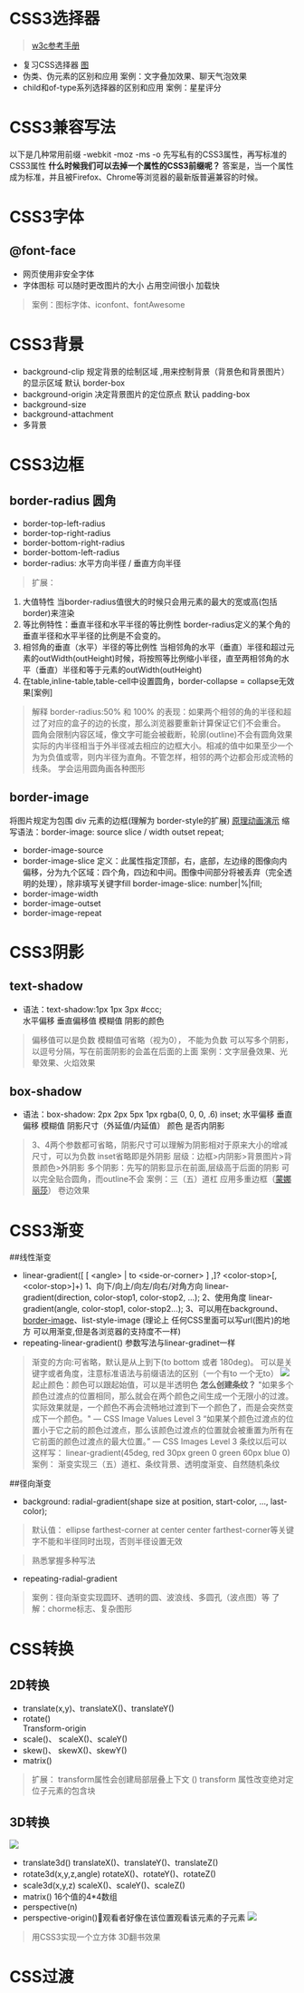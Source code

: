 # CSS3选择器
>[w3c参考手册](http://www.w3school.com.cn/cssref/css_selectors.asp)

- 复习CSS选择器 [图](https://www.processon.com/mindmap/59cccdace4b06e9fd2f79a8b)
- 伪类、伪元素的区别和应用
案例：文字叠加效果、聊天气泡效果
- child和of-type系列选择器的区别和应用
案例：星星评分

# CSS3兼容写法

以下是几种常用前缀
-webkit
-moz
-ms
-o
先写私有的CSS3属性，再写标准的CSS3属性
**什么时候我们可以去掉一个属性的CSS3前缀呢？**
答案是，当一个属性成为标准，并且被Firefox、Chrome等浏览器的最新版普遍兼容的时候。

# CSS3字体

## @font-face
- 网页使用非安全字体
- 字体图标
可以随时更改图片的大小
占用空间很小
加载快
>案例：图标字体、iconfont、fontAwesome

# CSS3背景
- background-clip
规定背景的绘制区域 ,用来控制背景（背景色和背景图片）的显示区域  默认 border-box
- background-origin
决定背景图片的定位原点  默认 padding-box
- background-size
- background-attachment
- 多背景

# CSS3边框
## border-radius 圆角
- border-top-left-radius
- border-top-right-radius
- border-bottom-right-radius
- border-bottom-left-radius
- border-radius: 水平方向半径 / 垂直方向半径

>扩展：
1. 大值特性
	当border-radius值很大的时候只会用元素的最大的宽或高(包括border)来渲染
2. 等比例特性：垂直半径和水平半径的等比例性	
    border-radius定义的某个角的垂直半径和水平半径的比例是不会变的。
3. 相邻角的垂直（水平）半径的等比例性
    当相邻角的水平（垂直）半径和超过元素的outWidth(outHeight)时候，将按照等比例缩小半径，直至两相邻角的水平（垂直）半径和等于元素的outWidth(outHeight)
4. 在table,inline-table,table-cell中设置圆角，border-collapse = collapse无效果[案例]
>解释 border-radius:50%   和  100% 的表现：如果两个相邻的角的半径和超过了对应的盒子的边的长度，那么浏览器要重新计算保证它们不会重合。
>圆角会限制内容区域，像文字可能会被截断，轮廓(outline)不会有圆角效果
>实际的内半径相当于外半径减去相应的边框大小。相减的值中如果至少一个为为负值或零，则内半径为直角。不管怎样，相邻的两个边都会形成流畅的线条。
>学会运用圆角画各种图形




## border-image
将图片规定为包围 div 元素的边框(理解为 border-style的扩展)
[原理动画演示](border-image原理动画演示.html)
缩写语法：border-image: source slice / width outset repeat;

- border-image-source
- border-image-slice 
定义：此属性指定顶部，右，底部，左边缘的图像向内偏移，分为九个区域：四个角，四边和中间。图像中间部分将被丢弃（完全透明的处理），除非填写关键字fill
border-image-slice: number|%|fill;
- border-image-width
- border-image-outset
- border-image-repeat

# CSS3阴影
## text-shadow

- 语法：text-shadow:1px 1px 3px #ccc;   
水平偏移 垂直偏移值 模糊值 阴影的颜色
>偏移值可以是负数
>模糊值可省略（视为0）， 不能为负数
>可以写多个阴影，以逗号分隔，写在前面阴影的会盖在后面的上面
>案例：文字层叠效果、光晕效果、火焰效果

## box-shadow
- 语法：box-shadow: 2px 2px 5px 1px rgba(0, 0, 0, .6) inset;
水平偏移 垂直偏移 模糊值 阴影尺寸（外延值/内延值） 颜色 是否内阴影
> 3、4两个参数都可省略，阴影尺寸可以理解为阴影相对于原来大小的增减尺寸，可以为负数
>inset省略即是外阴影
>层级：边框>内阴影>背景图片>背景颜色>外阴影 
>多个阴影：先写的阴影显示在前面,层级高于后面的阴影 
>可以完全贴合圆角，而outline不会
>案例：三（五）道杠  应用多重边框（[蒙娜丽莎](https://codepen.io/pengteling/pen/VPqBmx)） 卷边效果


# CSS3渐变
##线性渐变
-  linear-gradient([ [ &lt;angle&gt; | to &lt;side-or-corner&gt; ] ,]? &lt;color-stop&gt;[, &lt;color-stop&gt;]+)
1、向下/向上/向左/向右/对角方向  linear-gradient(direction, color-stop1, color-stop2, ...);
2、使用角度  linear-gradient(angle, color-stop1, color-stop2...);
3、可以用在background、[border-image](https://codepen.io/team/css-tricks/pen/LVdXdM)、list-style-image (理论上 任何CSS里面可以写url(图片)的地方 可以用渐变,但是各浏览器的支持度不一样)
- repeating-linear-gradient() 
参数写法与linear-gradinet一样


>渐变的方向:可省略，默认是从上到下(to bottom 或者 180deg)。 可以是关键字或者角度，注意标准语法与前缀语法的区别（一个有to 一个无to）
![](渐变坐标.jpg)
>起止颜色：颜色可以跟起始值，可以是半透明色
>**怎么创建条纹？**
>"如果多个颜色过渡点的位置相同，那么就会在两个颜色之间生成一个无限小的过渡。实际效果就是，一个颜色不再会流畅地过渡到下一个颜色了，而是会突然变成下一个颜色。" — CSS Image Values Level 3
“如果某个颜色过渡点的位置小于它之前的颜色过渡点，那么该颜色过渡点的位置就会被重置为所有在它前面的颜色过渡点的最大位置。” — CSS Images Level 3
条纹以后可以这样写： linear-gradient(45deg, red 30px green 0 green 60px blue 0)
>案例：
渐变实现三（五）道杠、条纹背景、透明度渐变、自然随机条纹



##径向渐变
- background: radial-gradient(shape size at position, start-color, ..., last-color);

>默认值： ellipse farthest-corner at center center
>farthest-corner等关键字不能和半径同时出现，否则半径设置无效

>熟悉掌握多种写法

- repeating-radial-gradient
>案例：径向渐变实现圆环、透明的圆、波浪线、多圆孔（波点图）等
>了解：chorme标志、复杂图形


# CSS转换
## 2D转换
- translate(x,y)、translateX()、translateY()
- rotate()  
Transform-origin
- scale()、 scaleX()、scaleY()
- skew()、 skewX()、skewY()
- matrix()



>扩展：
transform属性会创建局部层叠上下文 () 
transform 属性改变绝对定位子元素的包含块

## 3D转换
![](3d坐标.png)
- translate3d() translateX()、translateY()、translateZ()
- rotate3d(x,y,z,angle) rotateX()、rotateY()、rotateZ()
- scale3d(x,y,z) scaleX()、scaleY()、scaleZ()
- matrix()  16个值的4*4数组
- perspective(n) 
- perspective-origin()观看者好像在该位置观看该元素的子元素
![](perspective.png)
>用CSS3实现一个立方体
>3D翻书效果

# CSS过渡

